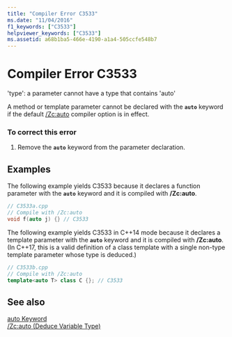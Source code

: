 ```yaml
---
title: "Compiler Error C3533"
ms.date: "11/04/2016"
f1_keywords: ["C3533"]
helpviewer_keywords: ["C3533"]
ms.assetid: a68b1ba5-466e-4190-a1a4-505ccfe548b7
---
```

# Compiler Error C3533

'type': a parameter cannot have a type that contains 'auto'

A method or template parameter cannot be declared with the **`auto`** keyword if the default [/Zc:auto](../../build/reference/zc-auto-deduce-variable-type.md) compiler option is in effect.

### To correct this error

1. Remove the **`auto`** keyword from the parameter declaration.

## Examples

The following example yields C3533 because it declares a function parameter with the **`auto`** keyword and it is compiled with **/Zc:auto**.

```cpp
// C3533a.cpp
// Compile with /Zc:auto
void f(auto j) {} // C3533
```

The following example yields C3533 in C++14 mode because it declares a template parameter with the **`auto`** keyword and it is compiled with **/Zc:auto**. (In C++17, this is a valid definition of a class template with a single non-type template parameter whose type is deduced.)

```cpp
// C3533b.cpp
// Compile with /Zc:auto
template<auto T> class C {}; // C3533
```

## See also

[auto Keyword](../../cpp/auto-keyword.md)<br/>
[/Zc:auto (Deduce Variable Type)](../../build/reference/zc-auto-deduce-variable-type.md)
